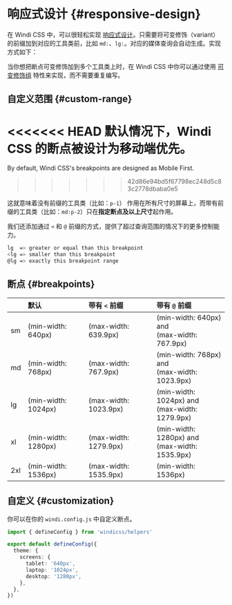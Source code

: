 # 响应式设计 {#responsive-design}

在 Windi CSS 中，可以很轻松实现 [响应式设计](https://en.wikipedia.org/wiki/Responsive_web_design)。只需要将可变修饰（variant）的前缀加到对应的工具类前，比如 `md:`、`lg:`。对应的媒体查询会自动生成。实现方式如下：

<InlinePlayground :input="'p-1 lg:p-2'" :showCSS="true" :showPreview="false"/>

当你想把断点可变修饰加到多个工具类上时，在 Windi CSS 中你可以通过使用 [可变修饰组](/features/variant-groups.html) 特性来实现，而不需要重复编写。

<InlinePlayground :input="'p-1 lg:(p-2 m-2 text-red-400)'" :showCSS="true" :showPreview="false"/>

## 自定义范围 {#custom-range}

<<<<<<< HEAD
默认情况下，Windi CSS 的断点被设计为移动端优先。
=======
By default, Windi CSS's breakpoints are designed as Mobile First.
>>>>>>> 42d86e94bd5f67798ec248d5c83c2778dbaba0e5

这就意味着没有前缀的工具类（比如：`p-1`） 作用在所有尺寸的屏幕上，而带有前缀的工具类（比如：`md:p-2`）只在**指定断点及以上尺寸**起作用。

我们还添加通过 `<` 和 `@` 前缀的方式，提供了超过查询范围的情况下的更多控制能力。

```bash
lg  => greater or equal than this breakpoint
<lg => smaller than this breakpoint
@lg => exactly this breakpoint range
```

<InlinePlayground :input="'lg:p-1\n<lg:p-2\n@lg:p-3'" :showCSS="true" :showPreview="false"/>

## 断点 {#breakpoints}

|  | 默认 | 带有 `<` 前缀 | 带有 `@` 前缀 |
| :------ | :--- | :--- | :--- |
| sm | (min-width: 640px) | (max-width: 639.9px) | (min-width: 640px) and <br>(max-width: 767.9px) |
| md | (min-width: 768px) | (max-width: 767.9px) | (min-width: 768px) and <br>(max-width: 1023.9px) |
| lg | (min-width: 1024px) | (max-width: 1023.9px) | (min-width: 1024px) and <br>(max-width: 1279.9px) |
| xl | (min-width: 1280px) | (max-width: 1279.9px) | (min-width: 1280px) and <br>(max-width: 1535.9px) |
| 2xl | (min-width: 1536px) | (max-width: 1535.9px) | (min-width: 1536px) |

## 自定义 {#customization}

你可以在你的 `windi.config.js` 中自定义断点。

```ts windi.config.js
import { defineConfig } from 'windicss/helpers'

export default defineConfig({
  theme: {
    screens: {
      tablet: '640px',
      laptop: '1024px',
      desktop: '1280px',
    },
  },
})
```
